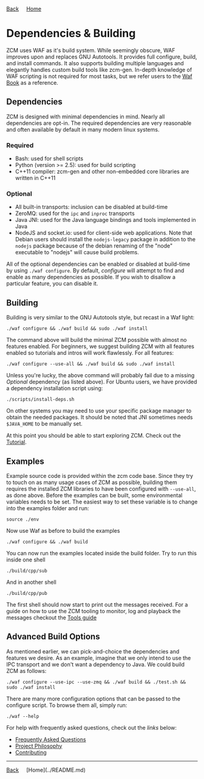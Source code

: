 <a style="margin-right: 1rem;" href="javascript:history.go(-1)">Back</a>
[Home](../README.md)
# Dependencies & Building

ZCM uses WAF as it's build system. While seemingly obscure, WAF improves upon and replaces
GNU Autotools. It provides full configure, build, and install commands. It also supports building
multiple languages and elegantly handles custom build tools like zcm-gen. In-depth knowledge of
WAF scripting is not required for most tasks, but we refer users to the
[Waf Book](https://waf.io/book) as a reference.

## Dependencies

ZCM is designed with minimal dependencies in mind. Nearly all dependencies are opt-in.
The required dependencies are very reasonable and often available by default in many
modern linux systems.

### Required

 -  Bash: used for shell scripts
 -  Python (version >= 2.5): used for build scripting
 -  C++11 compiler: zcm-gen and other non-embedded core libraries are written in C++11

### Optional

 - All built-in transports: inclusion can be disabled at build-time
 - ZeroMQ: used for the `ipc` and `inproc` transports
 - Java JNI: used for the Java language bindings and tools implemented in Java
 - NodeJS and socket.io: used for client-side web applications. Note that Debian
   users should install the `nodejs-legacy` package in addition to the `nodejs`
   package because of the debian renaming of the "node" executable to "nodejs"
   will cause build problems.

All of the optional dependencies can be enabled or disabled at build-time by using
`./waf configure`. By default, *configure* will attempt to find and enable as many
dependencies as possible. If you wish to disallow a particular feature, you can
disable it.

## Building

Building is very similar to the GNU Autotools style, but recast in a Waf light:

    ./waf configure && ./waf build && sudo ./waf install

The command above will build the minimal ZCM possible with almost no features
enabled. For beginners, we suggest building ZCM with all features enabled so
tutorials and intros will work flawlessly. For all features:

    ./waf configure --use-all && ./waf build && sudo ./waf install

Unless you're lucky, the above command will probably fail due to a missing *Optional*
dependency (as listed above). For Ubuntu users, we have provided a dependency installation
script using:

    ./scripts/install-deps.sh

On other systems you may need to use your specific package manager to obtain the needed
packages. It should be noted that JNI sometimes needs `$JAVA_HOME` to be manually set.

At this point you should be able to start exploring ZCM. Check out the [Tutorial](tutorial.md).

## Examples

Example source code is provided within the zcm code base.
Since they try to touch on as many usage cases of ZCM as possible,
building them requires the installed ZCM libraries to have been configured with
`--use-all`, as done above. Before the examples can be built, some environmental
variables needs to be set.
The easiest way to set these variable is to change into the examples folder and run:

    source ./env

Now use Waf as before to build the examples

    ./waf configure && ./waf build

You can now run the examples located inside the build folder.
Try to run this inside one shell

    ./build/cpp/sub

And in another shell

    ./build/cpp/pub

The first shell should now start to print out the messages received.
For a guide on how to use the ZCM tooling to monitor, log and playback the messages
checkout the [Tools guide](tools.md)

## Advanced Build Options

As mentioned earlier, we can pick-and-choice the dependencies and features we desire.
As an example, imagine that we only intend to use the IPC transport and we don't want
a dependency to Java. We could build ZCM as follows:

    ./waf configure --use-ipc --use-zmq && ./waf build && ./test.sh && sudo ./waf install

There are many more configuration options that can be passed to the configure script. To
browse them all, simply run:

    ./waf --help

For help with frequently asked questions, check out the *links* below:

 - [Frequently Asked Questions](FAQs.md)
 - [Project Philosophy](philosophy.md)
 - [Contributing](contributing.md)

<hr>
<a style="margin-right: 1rem;" href="javascript:history.go(-1)">Back</a>
[Home](../README.md)
